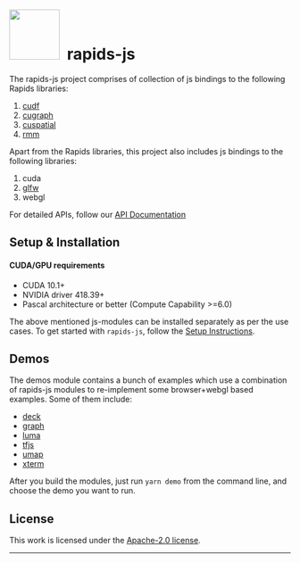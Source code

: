 # <div align="left"><img src="https://rapids.ai/assets/images/rapids_logo.png" width="90px"/>&nbsp; rapids-js


The rapids-js project comprises of collection of js bindings to the following Rapids libraries:
1. [cudf](https://github.com/rapidsai/cudf)
2. [cugraph](https://github.com/rapidsai/cugraph)
3. [cuspatial](https://github.com/rapidsai/cuspatial)
4. [rmm](https://github.com/rapidsai/cudf)

Apart from the Rapids libraries, this project also includes js bindings to the following libraries:
1. cuda
2. [glfw](https://github.com/glfw/glfw)
3. webgl

For detailed APIs, follow our [API Documentation](https://rapidsai.github.io/rapids-js/)

## Setup & Installation

#### CUDA/GPU requirements
- CUDA 10.1+
- NVIDIA driver 418.39+
- Pascal architecture or better (Compute Capability >=6.0)


The above mentioned js-modules can be installed separately as per the use cases. To get started with `rapids-js`, follow the [Setup Instructions](docs/setup.md).

## Demos

The demos module contains a bunch of examples which use a combination of rapids-js modules to re-implement some browser+webgl based examples. Some of them include:

- [deck](modules/demos/deck/)
- [graph](modules/demos/graph/)
- [luma](modules/demos/luma/)
- [tfjs](modules/demos/tfjs/)
- [umap](modules/demos/umap/)
- [xterm](modules/demos/xterm/)

After you build the modules, just run `yarn demo` from the command line, and choose the demo you want to run.


## License

This work is licensed under the [Apache-2.0 license](./LICENSE).

---
